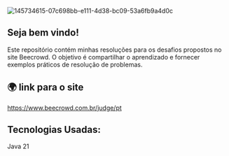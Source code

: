 ![145734615-07c698bb-e111-4d38-bc09-53a6fb9a4d0c](https://user-images.githubusercontent.com/124292480/228367261-4ca7a250-b60f-4cd0-8ecd-ebffd11d4f71.png)

## Seja bem vindo!
Este repositório contém minhas resoluções para os desafios propostos no site Beecrowd. O objetivo é compartilhar o aprendizado e fornecer exemplos práticos de resolução de problemas.

## 🌍 link para o site
https://www.beecrowd.com.br/judge/pt

## Tecnologias Usadas:
Java 21
